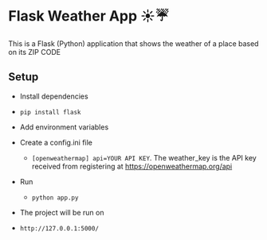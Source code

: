 # Flask Weather App ☀️☔️

This is a Flask (Python) application that shows the weather of a place based on its ZIP CODE

## Setup

- Install dependencies
- `pip install flask`
- Add environment variables
- Create a config.ini file
  - `[openweathermap]
api=YOUR API KEY`. The weather_key is the API key received from registering at https://openweathermap.org/api
  
- Run
  - `python app.py`
- The project will be run on 
- `http://127.0.0.1:5000/`
